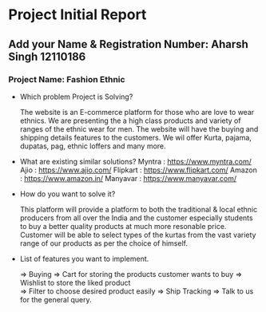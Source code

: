 # Project Initial Report

## Add your Name & Registration Number: Aharsh Singh 12110186

### Project Name: Fashion Ethnic

- Which problem Project is Solving?

    The website is an E-commerce platform for those who are love to wear ethnics. We are presenting the a high class products and variety of ranges of the ethnic wear for men. The website will have the buying and shipping details features to the customers. We wil offer Kurta, pajama, dupatas, pag, ethnic loffers and many more.
    
- What are existing similar solutions?
    Myntra : https://www.myntra.com/
    Ajio : https://www.ajio.com/
    Flipkart : https://www.flipkart.com/
    Amazon : https://www.amazon.in/
    Manyavar : https://www.manyavar.com/

- How do you want to solve it?

    This platform will provide a platform to both the traditional & local ethnic producers from all over the India and the customer especially students to buy a better quality products at much more resonable price.
    Customer will be able to select types of the kurtas from the vast variety range of our products as per the choice of himself.

- List of features  you want to implement.

  => Buying 
  => Cart for storing the products customer wants to buy 
  => Wishlist to store the liked product  
  => Filter to choose desired product easily 
  => Ship Tracking 
  => Talk to us for the general query.

